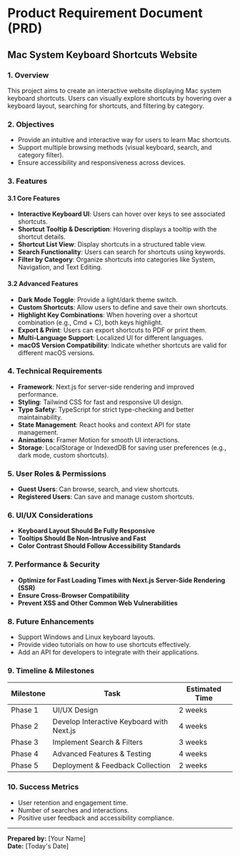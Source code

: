 # Product Requirement Document (PRD)

## **Mac System Keyboard Shortcuts Website**

### **1. Overview**
This project aims to create an interactive website displaying Mac system keyboard shortcuts. Users can visually explore shortcuts by hovering over a keyboard layout, searching for shortcuts, and filtering by category.

### **2. Objectives**
- Provide an intuitive and interactive way for users to learn Mac shortcuts.
- Support multiple browsing methods (visual keyboard, search, and category filter).
- Ensure accessibility and responsiveness across devices.

### **3. Features**

#### **3.1 Core Features**
- **Interactive Keyboard UI**: Users can hover over keys to see associated shortcuts.
- **Shortcut Tooltip & Description**: Hovering displays a tooltip with the shortcut details.
- **Shortcut List View**: Display shortcuts in a structured table view.
- **Search Functionality**: Users can search for shortcuts using keywords.
- **Filter by Category**: Organize shortcuts into categories like System, Navigation, and Text Editing.

#### **3.2 Advanced Features**
- **Dark Mode Toggle**: Provide a light/dark theme switch.
- **Custom Shortcuts**: Allow users to define and save their own shortcuts.
- **Highlight Key Combinations**: When hovering over a shortcut combination (e.g., Cmd + C), both keys highlight.
- **Export & Print**: Users can export shortcuts to PDF or print them.
- **Multi-Language Support**: Localized UI for different languages.
- **macOS Version Compatibility**: Indicate whether shortcuts are valid for different macOS versions.

### **4. Technical Requirements**
- **Framework**: Next.js for server-side rendering and improved performance.
- **Styling**: Tailwind CSS for fast and responsive UI design.
- **Type Safety**: TypeScript for strict type-checking and better maintainability.
- **State Management**: React hooks and context API for state management.
- **Animations**: Framer Motion for smooth UI interactions.
- **Storage**: LocalStorage or IndexedDB for saving user preferences (e.g., dark mode, custom shortcuts).

### **5. User Roles & Permissions**
- **Guest Users**: Can browse, search, and view shortcuts.
- **Registered Users**: Can save and manage custom shortcuts.

### **6. UI/UX Considerations**
- **Keyboard Layout Should Be Fully Responsive**
- **Tooltips Should Be Non-Intrusive and Fast**
- **Color Contrast Should Follow Accessibility Standards**

### **7. Performance & Security**
- **Optimize for Fast Loading Times with Next.js Server-Side Rendering (SSR)**
- **Ensure Cross-Browser Compatibility**
- **Prevent XSS and Other Common Web Vulnerabilities**

### **8. Future Enhancements**
- Support Windows and Linux keyboard layouts.
- Provide video tutorials on how to use shortcuts effectively.
- Add an API for developers to integrate with their applications.

### **9. Timeline & Milestones**
| Milestone | Task | Estimated Time |
|-----------|------|---------------|
| Phase 1 | UI/UX Design | 2 weeks |
| Phase 2 | Develop Interactive Keyboard with Next.js | 4 weeks |
| Phase 3 | Implement Search & Filters | 3 weeks |
| Phase 4 | Advanced Features & Testing | 4 weeks |
| Phase 5 | Deployment & Feedback Collection | 2 weeks |

### **10. Success Metrics**
- User retention and engagement time.
- Number of searches and interactions.
- Positive user feedback and accessibility compliance.

---

**Prepared by:** [Your Name]  
**Date:** [Today's Date]

